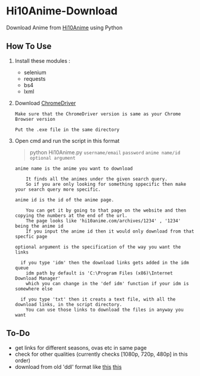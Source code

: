 # Hi10Anime-Download

Download Anime from [Hi10Anime](hi10anime.com) using Python


## How To Use

1) Install these modules :
    - selenium
    - requests
    - bs4
    - lxml

2) Download [ChromeDriver](https://sites.google.com/a/chromium.org/chromedriver/)
   ```
   Make sure that the ChromeDriver version is same as your Chrome Browser version

   Put the .exe file in the same directory
   ```
3) Open cmd and run the script in this format

   >python Hi10Anime.py `username/email` `password` `anime name/id` `optional argument`
    ```
    anime name is the anime you want to download
        
        It finds all the animes under the given search query. 
        So if you are only looking for something sppecific then make your search query more specific. 
    
    anime id is the id of the anime page. 
       
        You can get it by going to that page on the website and then copying the numbers at the end of the url.
        The page looks like 'hi10anime.com/archives/1234' , '1234' being the anime id
        If you input the anime id then it would only download from that specfic page

    optional argument is the specification of the way you want the links
      
      if you type 'idm' then the download links gets added in the idm queue
        idm path by default is 'C:\Program Files (x86)\Internet Download Manager'
        which you can change in the 'def idm' function if your idm is somewhere else
      
      if you type 'txt' then it creats a text file, with all the download links, in the script directory.
        You can use those links to download the files in anyway you want
    ```
  
## To-Do

- get links for different seasons, ovas etc in same page
- check for other qualities (currently checks [1080p, 720p, 480p] in this order)
- download from old 'ddl' format like [this](https://hi10anime.com/archives/16951) [this](https://hi10anime.com/archives/44)
